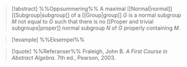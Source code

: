 
> [!abstract] %%Oppsummering%%
> A maximal [[Normal|normal]] [[Subgroup|subgroup]] of a [[Group|group]] $G$ is a normal subgroup $M$ not equal to $G$ such that there is no [[Proper and trivial subgroups|proper]] normal subgroup $N$ of $G$ properly containing $M$.

> [!example] %%Eksempel%%
> 

> [!quote] %%Referanser%%
> Fraleigh, John B. _A First Course in Abstract Algebra_. 7th ed., Pearson, 2003.